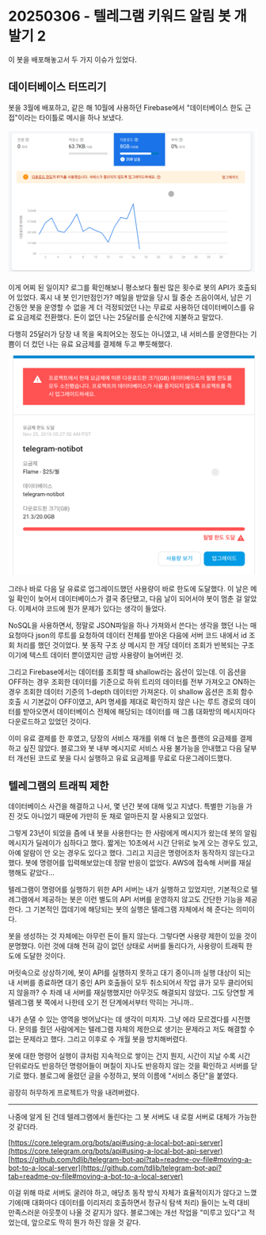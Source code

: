 # 20250306 - 텔레그램 키워드 알림 봇 개발기 2

이 봇을 배포해놓고서 두 가지 이슈가 있었다. 

## 데이터베이스 터뜨리기

봇을 3월에 배포하고, 같은 해 10월에 사용하던 Firebase에서 "데이터베이스 한도 근접"이라는 타이틀로 메시을 하나 보냈다.

<img src="20250306_1.png" alt="파이어베이스 사용량 그래프" style="width: 600px; max-width: 100%;" />

이게 어찌 된 일이지? 로그를 확인해보니 평소보다 훨씬 많은 횟수로 봇의 API가 호출되어 있었다. 혹시 내 봇 인기만점인가?
메일을 받았을 당시 월 중순 즈음이여서, 남은 기간동안 봇을 운영할 수 없을 게 더 걱정되었던 나는 무료로 사용하던 데이터베이스를 유료 요금제로 전환했다.
돈이 없던 나는 25달러를 순식간에 지불하고 말았다.

다행히 25달러가 당장 내 목을 옥죄어오는 정도는 아니였고, 내 서비스를 운영한다는 기쁨이 더 컸던 나는 유료 요금제를 결제해 두고 뿌듯해했다.

<img src="20250306_2.png" alt="파이어베이스 사용량 한도 도달 메일" style="width: 600px; max-width: 100%;" />

그러나 바로 다음 달 유료로 업그레이드했던 사용량이 바로 한도에 도달했다.
이 날은 메일 확인이 늦어서 데이터베이스가 결국 중단됐고, 다음 날이 되어서야 봇이 멈춘 걸 알았다. 
이제서야 코드에 뭔가 문제가 있다는 생각이 들었다. 

NoSQL을 사용하면서, 정말로 JSON파일을 하나 가져와서 쓴다는 생각을 했던 나는
매 요청마다 json의 루트를 요청하여 데이터 전체를 받아온 다음에 서버 코드 내에서 id 조회 처리를 했던 것이었다.
봇 동작 구조 상 메시지 한 개당 데이터 조회가 반복되는 구조이기에 텍스트 데이터 뿐이였지만 금방 사용량이 늘어버린 것.

그리고 Firebase에서는 데이터를 조회할 때 shallow라는 옵션이 있는데.
이 옵션을 OFF하는 경우 조회한 데이터를 기준으로 하위 트리의 데이터를 전부 가져오고
ON하는 경우 조회한 데이터 기준의 1-depth 데이터만 가져온다.
이 shallow 옵션은 조회 함수 호출 시 기본값이 OFF이였고, API 명세를 제대로 확인하지 않은 나는
루트 경로의 데이터를 받아오면서 데이터베이스 전체에 해당되는 데이터를 매 그룹 대화방의 메시지마다 다운로드하고 있었던 것이다.

이미 유료 결제를 한 후였고, 당장의 서비스 재개를 위해 더 높은 플랜의 요금제를 결제하고 싶진 않았다.
블로그와 봇 내부 메시지로 서비스 사용 불가능을 안내했고 다음 달부터 개선된 코드로 봇을 다시 실행하고 유료 요금제를 무료로 다운그레이드했다. 

## 텔레그램의 트래픽 제한

데이터베이스 사건을 해결하고 나서, 몇 년간 봇에 대해 잊고 지냈다. 
특별한 기능을 가진 것도 아니었기 때문에 가만히 둔 채로 얼마든지 잘 사용되고 있었다.

그렇게 23년이 되었을 즘에 내 봇을 사용한다는 한 사람에게 메시지가 왔는데
봇의 알림 메시지가 딜레이가 심하다고 했다. 짧게는 10초에서 시간 단위로 늦게 오는 경우도 있고, 아예 알람이 안 오는 경우도 있다고 했다.
그리고 지금은 명령어조차 동작하지 않는다고 했다.
봇에 명령어를 입력해보았는데 정말 반응이 없었다.
AWS에 접속해 서버를 재실행해도 같았다...

텔레그램이 명령어를 실행하기 위한 API 서버는 내가 실행하고 있었지만,
기본적으로 텔레그램에서 제공하는 봇은 이런 별도의 API 서버를 운영하지 않고도 간단한 기능을 제공한다.
그 기본적인 껍데기에 해당되는 봇의 실행은 텔레그램 자체에서 해 준다는 의미이다.

봇을 생성하는 것 자체에는 아무런 돈이 들지 않는다.
그렇다면 사용량 제한이 있을 것이 분명했다. 
이런 것에 대해 전혀 감이 없던 상태로 서버를 돌리다가, 사용량이 트래픽 한도에 도달한 것이다.

머릿속으로 상상하기에, 봇이 API를 실행하지 못하고 대기 중이니까
실행 대상이 되는 내 서버를 종료하면 대기 중인 API 호출들이 모두 취소되어서 작업 큐가 모두 클리어되지 않을까?
수 차례 내 서버를 재실행했지만 아무것도 해결되지 않았다.
그도 당연할 게 텔레그램 봇 쪽에서 나한테 오기 전 단계에서부터 막히는 거니까..

내가 손댈 수 있는 영역을 벗어났다는 데 생각이 미치자. 그냥 에라 모르겠다를 시전했다.
문의를 줬던 사람에게는 텔레그램 자체의 제한으로 생기는 문제라고 저도 해결할 수 없는 문제라고 했다.
그리고 이후로 수 개월 봇을 방치해버렸다.

봇에 대한 명령어 실행이 큐처럼 지속적으로 쌓이는 건지 뭔지, 시간이 지날 수록 시간 단위로라도 반응하던 명령어들이
며칠이 지나도 반응하지 않는 것을 확인하고 서버를 닫기로 했다. 
블로그에 올렸던 글을 수정하고, 봇의 이름에 "서비스 중단"을 붙였다.

굉장히 허무하게 프로젝트가 막을 내려버렸다.

---

나중에 알게 된 건데 텔레그램에서 돌린다는 그 봇 서버도 내 로컬 서버로 대체가 가능한 것 같더라.

[https://core.telegram.org/bots/api#using-a-local-bot-api-server](https://core.telegram.org/bots/api#using-a-local-bot-api-server)
[https://github.com/tdlib/telegram-bot-api?tab=readme-ov-file#moving-a-bot-to-a-local-server](https://github.com/tdlib/telegram-bot-api?tab=readme-ov-file#moving-a-bot-to-a-local-server)

이걸 위해 따로 서버도 굴려야 하고, 애당초 동작 방식 자체가 효율적이지가 않다고 느꼈기에(매 대화마다 데이터를 이리저리 호출하면서 정규식 탐색 처리)
들이는 노력 대비 만족스러운 아웃풋이 나올 것 같지가 않다.
블로그에는 개선 작업을 "미루고 있다"고 적었는데, 앞으로도 딱히 뭔가 하진 않을 것 같다. 